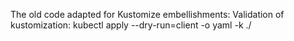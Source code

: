 The old code adapted for Kustomize embellishments:
Validation of kustomization:
kubectl apply --dry-run=client -o yaml -k ./



